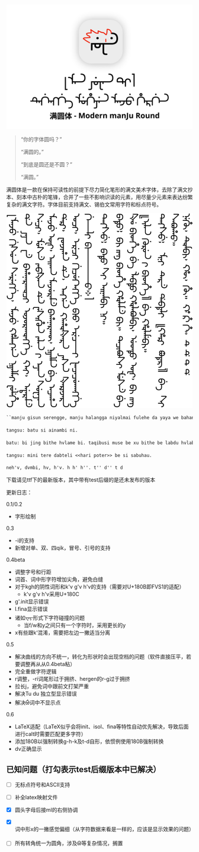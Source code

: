 ![logo](img/logo.svg)

> “你的字体圆吗？”
>
> “满圆的。”
>
> “到底是圆还是不圆？”
>
> “满圆。”

满圆体是一款在保持可读性的前提下尽力简化笔形的满文美术字体，去除了满文抄本、刻本中古朴的笔锋，合并了一些不影响识读的元素，用尽量少元素来表达纷繁复杂的满文字符。字体目前支持满文、锡伯文常用字符和标点符号。

![sample](img/sample.svg)

```tex
``manju gisun serengge, manju halangga niyalmai fulehe da yaya we bahanarakvqi ojorakvngge kai, adarame seqi, muse jabxan de wesihun jalan -i ayan suwayan manju ofi, aika manjurame bahanarakv, niyalma be aqaha dari, fonjiha \nolinebreak de, angga gahvxara yasa xarinjara oqi, ereqi giqukengge biu ereq=====i fanqaqukangge ge=====li bi===============o::''

tangsu: batu si ainambi ni.

batu: bi jing bithe hvlame bi. taqibusi muse be xu bithe be labdu hvlabumbi, uttu ofi, bi jing <<ilan gurun -i bithe>> be hvlamebi.

tangsu: mini tere dabteli <<hari poter>> be si sabuhau.

neh'v, dvmbi, hv, h'v. h h' h''. t'' d'' t d 
```

下载请见ttf下的最新版本，其中带有test后缀的是还未发布的版本

更新日志：

0.1/0.2

- 字形绘制

0.3

- -i的支持
- 新增对单、双、四qik，冒号、引号的支持

0.4beta

- 调整字号和行距
- 词首、词中形字符增加尖角，避免白缝
- 对于kgh的阴性词形和k'v g'v h'v的支持（需要对U+180B即FVS1的适配）
  - k'v g'v h'v采用U+180C
- g'.init显示错误
- l.fina显示错误
- 诸如᠊ᠸᠠᠶ᠊形式下字符碰撞的问题
  - 当f/w和y之间只有一个字符时，采用更长的y
- x有些跟k‘混淆，需要把左边一撇适当分离

0.5 

- 解决曲线的方向不统一，转化为形状时会出现空档的问题（软件直接压平，若要调整再从从0.4beta粘）
- 完全重做字符逻辑
- r调整，-ri词尾形过于拥挤、hergen的r-g过于拥挤
- 拉长j，避免词中跟前文打架严重
- 解决Tu du 独立型显示错误
- 解决ᠪᡠ词中不显示点

0.6

- LaTeX适配（LaTeX似乎会将init、isol、fina等特性自动优先解决，导致后面进行calt时需要匹配更多字符）
- 添加180B以强制转换g-h-k及t-d自形，依惯例使用180B强制转换
- dv正确显示

## 已知问题（打勾表示test后缀版本中已解决）

- [ ] 无标点符号和ASCII支持
- [ ] 补全latex映射文件
- [x] 圆头字母后接ml的右侧协调
- [x] 词中形x的一撇感觉偏细（从字符数据来看是一样的，应该是显示效果的问题）
- [ ] 所有转角统一为圆角，涉及ᠪᠣ等复杂情况，搁置



